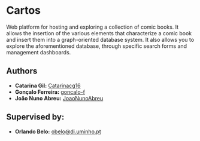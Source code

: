 # Cartos

Web platform for hosting and exploring a collection of comic books. It allows the insertion of the various elements that characterize a comic book and insert them into a graph-oriented database system. It also allows you to explore the aforementioned database, through specific search forms and management dashboards.

## Authors

* **Catarina Gil:** [Catarinacg16](https://github.com/Catarinacg16)
* **Gonçalo Ferreira:** [goncalo-f](https://github.com/goncalo-f)
* **João Nuno Abreu:** [JoaoNunoAbreu](https://github.com/JoaoNunoAbreu)

## Supervised by:

* **Orlando Belo:** [obelo@di.uminho.pt](obelo@di.uminho.pt)